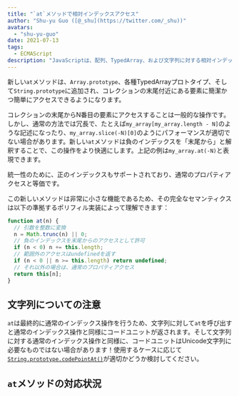 ```yaml
---
title: "`at`メソッドで相対インデックスアクセス"
author: "Shu-yu Guo ([@_shu](https://twitter.com/_shu))"
avatars:
  - "shu-yu-guo"
date: 2021-07-13
tags:
  - ECMAScript
description: "JavaScriptは、配列、TypedArray、および文字列に対する相対インデックスメソッドを導入しました。"
---
```


新しい`at`メソッドは、`Array.prototype`、各種TypedArrayプロトタイプ、そして`String.prototype`に追加され、コレクションの末尾付近にある要素に簡潔かつ簡単にアクセスできるようになります。

コレクションの末尾からN番目の要素にアクセスすることは一般的な操作です。しかし、通常の方法では冗長で、たとえば`my_array[my_array.length - N]`のような記述になったり、`my_array.slice(-N)[0]`のようにパフォーマンスが適切でない場合があります。新しい`at`メソッドは負のインデックスを「末尾から」と解釈することで、この操作をより快適にします。上記の例は`my_array.at(-N)`と表現できます。

<!--truncate-->
統一性のために、正のインデックスもサポートされており、通常のプロパティアクセスと等価です。

この新しいメソッドは非常に小さな機能であるため、その完全なセマンティクスは以下の準拠するポリフィル実装によって理解できます：

```js
function at(n) {
  // 引数を整数に変換
  n = Math.trunc(n) || 0;
  // 負のインデックスを末尾からのアクセスとして許可
  if (n < 0) n += this.length;
  // 範囲外のアクセスはundefinedを返す
  if (n < 0 || n >= this.length) return undefined;
  // それ以外の場合は、通常のプロパティアクセス
  return this[n];
}
```

## 文字列についての注意

`at`は最終的に通常のインデックス操作を行うため、文字列に対して`at`を呼び出すと通常のインデックス操作と同様にコードユニットが返されます。そして文字列に対する通常のインデックス操作と同様に、コードユニットはUnicode文字列に必要なものではない場合があります！使用するケースに応じて[`String.prototype.codePointAt()`](https://developer.mozilla.org/en-US/docs/Web/JavaScript/Reference/Global_Objects/String/codePointAt)が適切かどうか検討してください。

## `at`メソッドの対応状況

<feature-support chrome="92"
                 firefox="90"
                 safari="no"
                 nodejs="no"
                 babel="yes https://github.com/zloirock/core-js#relative-indexing-method"></feature-support>
